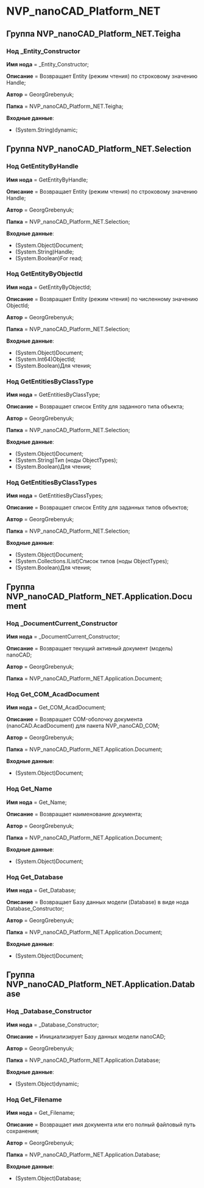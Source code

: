 ﻿# NVP_nanoCAD_Platform_NET

## Группа NVP_nanoCAD_Platform_NET.Teigha

### Нод _Entity_Constructor

**Имя нода** = _Entity_Constructor;

**Описание** = Возвращает Entity (режим чтения) по строковому значению Handle;

**Автор** = GeorgGrebenyuk;

**Папка** = NVP_nanoCAD_Platform_NET.Teigha;

**Входные данные**:

* (System.String)dynamic;

## Группа NVP_nanoCAD_Platform_NET.Selection

### Нод GetEntityByHandle

**Имя нода** = GetEntityByHandle;

**Описание** = Возвращает Entity (режим чтения) по строковому значению Handle;

**Автор** = GeorgGrebenyuk;

**Папка** = NVP_nanoCAD_Platform_NET.Selection;

**Входные данные**:

* (System.Object)Document;
* (System.String)Handle;
* (System.Boolean)For read;

### Нод GetEntityByObjectId

**Имя нода** = GetEntityByObjectId;

**Описание** = Возвращает Entity (режим чтения) по численному значению ObjectId;

**Автор** = GeorgGrebenyuk;

**Папка** = NVP_nanoCAD_Platform_NET.Selection;

**Входные данные**:

* (System.Object)Document;
* (System.Int64)ObjectId;
* (System.Boolean)Для чтения;

### Нод GetEntitiesByClassType

**Имя нода** = GetEntitiesByClassType;

**Описание** = Возвращает список Entity для заданного типа объекта;

**Автор** = GeorgGrebenyuk;

**Папка** = NVP_nanoCAD_Platform_NET.Selection;

**Входные данные**:

* (System.Object)Document;
* (System.String)Тип (ноды ObjectTypes);
* (System.Boolean)Для чтения;

### Нод GetEntitiesByClassTypes

**Имя нода** = GetEntitiesByClassTypes;

**Описание** = Возвращает список Entity для заданных типов объектов;

**Автор** = GeorgGrebenyuk;

**Папка** = NVP_nanoCAD_Platform_NET.Selection;

**Входные данные**:

* (System.Object)Document;
* (System.Collections.IList)Список типов (ноды ObjectTypes);
* (System.Boolean)Для чтения;

## Группа NVP_nanoCAD_Platform_NET.Application.Document

### Нод _DocumentCurrent_Constructor

**Имя нода** = _DocumentCurrent_Constructor;

**Описание** = Возвращает текущий активный документ (модель) nanoCAD;

**Автор** = GeorgGrebenyuk;

**Папка** = NVP_nanoCAD_Platform_NET.Application.Document;


### Нод Get_COM_AcadDocument

**Имя нода** = Get_COM_AcadDocument;

**Описание** = Возвращает COM-оболочку документа (nanoCAD.AcadDocument) для пакета NVP_nanoCAD_COM;

**Автор** = GeorgGrebenyuk;

**Папка** = NVP_nanoCAD_Platform_NET.Application.Document;

**Входные данные**:

* (System.Object)Document;

### Нод Get_Name

**Имя нода** = Get_Name;

**Описание** = Возвращает наименование документа;

**Автор** = GeorgGrebenyuk;

**Папка** = NVP_nanoCAD_Platform_NET.Application.Document;

**Входные данные**:

* (System.Object)Document;

### Нод Get_Database

**Имя нода** = Get_Database;

**Описание** = Возвращает Базу данных модели (Database) в виде нода Database_Constructor;

**Автор** = GeorgGrebenyuk;

**Папка** = NVP_nanoCAD_Platform_NET.Application.Document;

**Входные данные**:

* (System.Object)Document;

## Группа NVP_nanoCAD_Platform_NET.Application.Database

### Нод _Database_Constructor

**Имя нода** = _Database_Constructor;

**Описание** = Инициализирует Базу данных модели nanoCAD;

**Автор** = GeorgGrebenyuk;

**Папка** = NVP_nanoCAD_Platform_NET.Application.Database;

**Входные данные**:

* (System.Object)dynamic;

### Нод Get_Filename

**Имя нода** = Get_Filename;

**Описание** = Возвращает имя документа или его полный файловый путь сохранения;

**Автор** = GeorgGrebenyuk;

**Папка** = NVP_nanoCAD_Platform_NET.Application.Database;

**Входные данные**:

* (System.Object)Database;

